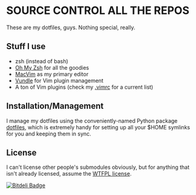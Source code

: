# SOURCE CONTROL ALL THE REPOS

These are my dotfiles, guys. Nothing special, really.

## Stuff I use

- zsh (instead of bash)
- [Oh My Zsh](https://github.com/robbyrussell/oh-my-zsh/) for all the goodies
- [MacVim](https://code.google.com/p/macvim/) as my primary editor
- [Vundle](https://github.com/gmarik/vundle) for Vim plugin management
- A ton of Vim plugins (check my [.vimrc](https://github.com/JoshMock/dotfiles/blob/master/vimrc) for a current list)

## Installation/Management

I manage my dotfiles using the conveniently-named Python package
[dotfiles](http://pypi.python.org/pypi/dotfiles), which is extremely handy for
setting up all your $HOME symlinks for you and keeping them in sync.

## License

I can't license other people's submodules obviously, but for anything that
isn't already licensed, assume the [WTFPL license](http://sam.zoy.org/wtfpl/).


[![Bitdeli Badge](https://d2weczhvl823v0.cloudfront.net/JoshMock/dotfiles/trend.png)](https://bitdeli.com/free "Bitdeli Badge")

